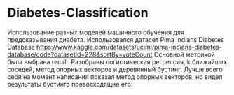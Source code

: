 # Diabetes-Classification
Использование разных моделей машинного обучения для предсказывания диабета.
Использовался датасет Pima Indians Diabetes Database 
https://www.kaggle.com/datasets/uciml/pima-indians-diabetes-database/code?datasetId=228&sortBy=voteCount
Основной метрикой была выбрана recall.
Разобраны логистическая регрессия, k ближайших соседей, метод опорных векторов и деревянный бустинг.
Лучше всего себя на момент написания показал метод опорных векторов, но видел результаты бустинга превосходящие его.
